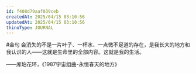 ```yaml
---
id: f408d79aaf039ceb
createdAt: 2025/04/15 03:10:56
updatedAt: 2025/04/15 03:10:56
thinoType: JOURNAL
---
```

#金句 会消失的不是一片叶子、一杯水、一点微不足道的存在，是我长大的地方和我认识的人——这就是生命里的全部内容。这就是我的生活。

——库珀花环，《1987宇宙组曲-永恒春天的地方》
